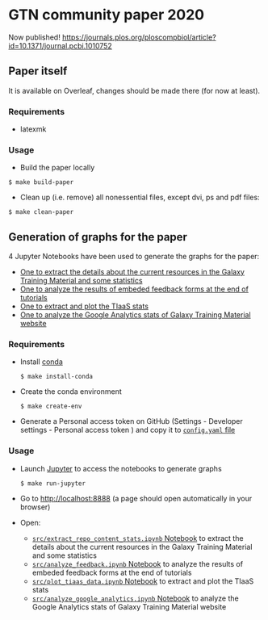 # GTN community paper 2020

Now published! https://journals.plos.org/ploscompbiol/article?id=10.1371/journal.pcbi.1010752

## Paper itself

It is available on Overleaf, changes should be made there (for now at least).

### Requirements

- latexmk

### Usage

- Build the paper locally

```
$ make build-paper
```

- Clean up (i.e. remove) all nonessential files, except dvi, ps and pdf files:

```
$ make clean-paper
```

## Generation of graphs for the paper

4 Jupyter Notebooks have been used to generate the graphs for the paper:

- [One to extract the details about the current resources in the Galaxy Training Material and some statistics](src/extract_repo_content_stats.ipynb)
- [One to analyze the results of embeded feedback forms at the end of tutorials](src/analyze_feedback.ipynb)
- [One to extract and plot the TIaaS stats](src/plot_tiaas_data.ipynb)
- [One to analyze the Google Analytics stats of Galaxy Training Material website](src/analyze_google_analytics.ipynb)


### Requirements

- Install [conda](https://conda.io/miniconda.html)

    ```
    $ make install-conda
    ```


- Create the conda environment

    ```
    $ make create-env
    ```

- Generate a Personal access token on GitHub (Settings - Developer settings - Personal access token ) and copy it to [`config.yaml` file](config.yaml)

### Usage

- Launch [Jupyter](https://jupyter.org/) to access the notebooks to generate graphs

    ```
    $ make run-jupyter
    ```

- Go to [http://localhost:8888](http://localhost:8888) (a page should open automatically in your browser)
- Open:
    - [`src/extract_repo_content_stats.ipynb` Notebook](http://localhost:8888/notebooks/src/extract_repo_content_stats.ipynb) to extract the details about the current resources in the Galaxy Training Material and some statistics
    - [`src/analyze_feedback.ipynb` Notebook](http://localhost:8888/notebooks/src/analyze_feedback.ipynb) to analyze the results of embeded feedback forms at the end of tutorials
    - [`src/plot_tiaas_data.ipynb` Notebook](http://localhost:8888/notebooks/src/plot_tiaas_data.ipynb) to extract and plot the TIaaS stats
    - [`src/analyze_google_analytics.ipynb` Notebook](http://localhost:8888/notebooks/src/analyze_google_analytics.ipynb) to analyze the Google Analytics stats of Galaxy Training Material website
